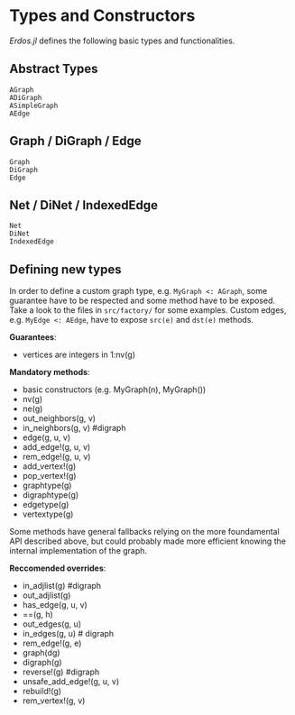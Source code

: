 # Types and Constructors
*Erdos.jl* defines the following basic types and functionalities.

## Abstract Types

```@docs
AGraph
ADiGraph
ASimpleGraph
AEdge
```

## Graph / DiGraph / Edge

```@docs
Graph
DiGraph
Edge
```

## Net / DiNet / IndexedEdge

```@docs
Net
DiNet
IndexedEdge
```

## Defining new types
In order to define a custom graph type, e.g. `MyGraph <: AGraph`, some guarantee have to be respected and some method have to be exposed. Take a look to the files in `src/factory/` for some examples. Custom edges, e.g. `MyEdge <: AEdge`,  have to expose `src(e)` and `dst(e)` methods.

**Guarantees**:
- vertices are integers in 1:nv(g)

**Mandatory methods**:
- basic constructors (e.g. MyGraph(n), MyGraph())
- nv(g)
- ne(g)
- out_neighbors(g, v)
- in_neighbors(g, v) #digraph
- edge(g, u, v)
- add_edge!(g, u, v)
- rem_edge!(g, u, v)
- add_vertex!(g)
- pop_vertex!(g)
- graphtype(g)
- digraphtype(g)
- edgetype(g)
- vertextype(g)

Some methods have general fallbacks relying on the more foundamental API described above, but could probably made more efficient knowing the internal
implementation of the graph.

**Reccomended overrides**:
- in_adjlist(g) #digraph
- out_adjlist(g)
- has_edge(g, u, v)
- ==(g, h)
- out_edges(g, u)
- in_edges(g, u) # digraph
- rem_edge!(g, e)
- graph(dg)
- digraph(g)
- reverse!(g) #digraph
- unsafe_add_edge!(g, u, v)
- rebuild!(g)
- rem_vertex!(g, v)
